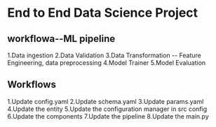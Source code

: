 # End to End Data Science Project

## workflowa--ML pipeline

1.Data ingestion
2.Data Validation
3.Data Transformation -- Feature Engineering, data preprocessing
4.Model Trainer
5.Model Evaluation

## Workflows

1.Update config.yaml
2.Update schema.yaml
3.Update params.yaml
4.Update the entity
5.Update the configuration manager in src config
6.Update the components
7.Update the pipeline
8.Update the main.py

